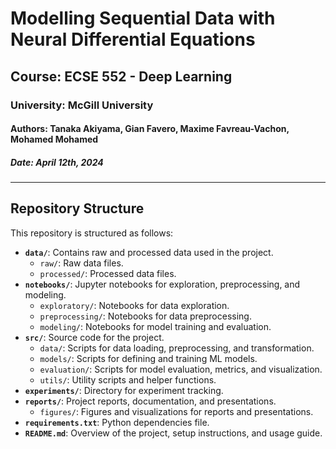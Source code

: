 # Modelling Sequential Data with Neural Differential Equations

## Course: ECSE 552 - Deep Learning

### University: McGill University

#### Authors: Tanaka Akiyama, Gian Favero, Maxime Favreau-Vachon, Mohamed Mohamed

##### Date: April 12th, 2024

---

## Repository Structure

This repository is structured as follows:

- **`data/`**: Contains raw and processed data used in the project.
  - `raw/`: Raw data files.
  - `processed/`: Processed data files.
- **`notebooks/`**: Jupyter notebooks for exploration, preprocessing, and modeling.
  - `exploratory/`: Notebooks for data exploration.
  - `preprocessing/`: Notebooks for data preprocessing.
  - `modeling/`: Notebooks for model training and evaluation.
- **`src/`**: Source code for the project.
  - `data/`: Scripts for data loading, preprocessing, and transformation.
  - `models/`: Scripts for defining and training ML models.
  - `evaluation/`: Scripts for model evaluation, metrics, and visualization.
  - `utils/`: Utility scripts and helper functions.
- **`experiments/`**: Directory for experiment tracking.
- **`reports/`**: Project reports, documentation, and presentations.
  - `figures/`: Figures and visualizations for reports and presentations.
- **`requirements.txt`**: Python dependencies file.
- **`README.md`**: Overview of the project, setup instructions, and usage guide.
